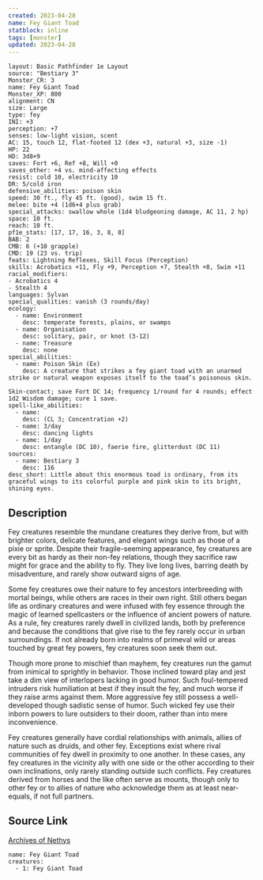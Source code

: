 ```yaml
---
created: 2023-04-28
name: Fey Giant Toad
statblock: inline
tags: [monster]
updated: 2023-04-28
---
```

```statblock
layout: Basic Pathfinder 1e Layout
source: "Bestiary 3"
Monster_CR: 3
name: Fey Giant Toad
Monster_XP: 800
alignment: CN
size: Large
type: fey
INI: +3
perception: +7
senses: low-light vision, scent
AC: 15, touch 12, flat-footed 12 (dex +3, natural +3, size -1)
HP: 22
HD: 3d8+9
saves: Fort +6, Ref +8, Will +0
saves_other: +4 vs. mind-affecting effects
resist: cold 10, electricity 10
DR: 5/cold iron
defensive_abilities: poison skin
speed: 30 ft., fly 45 ft. (good), swim 15 ft.
melee: bite +4 (1d6+4 plus grab)
special_attacks: swallow whole (1d4 bludgeoning damage, AC 11, 2 hp)
space: 10 ft.
reach: 10 ft.
pf1e_stats: [17, 17, 16, 3, 8, 8]
BAB: 2
CMB: 6 (+10 grapple)
CMD: 19 (23 vs. trip)
feats: Lightning Reflexes, Skill Focus (Perception)
skills: Acrobatics +11, Fly +9, Perception +7, Stealth +8, Swim +11
racial_modifiers:
- Acrobatics 4
- Stealth 4
languages: Sylvan
special_qualities: vanish (3 rounds/day)
ecology:
  - name: Environment
    desc: temperate forests, plains, or swamps
  - name: Organisation
    desc: solitary, pair, or knot (3-12)
  - name: Treasure
    desc: none
special_abilities:
  - name: Poison Skin (Ex)
    desc: A creature that strikes a fey giant toad with an unarmed strike or natural weapon exposes itself to the toad’s poisonous skin.

Skin-contact; save Fort DC 14; frequency 1/round for 4 rounds; effect 1d2 Wisdom damage; cure 1 save.
spell-like_abilities:
  - name:
    desc: (CL 3; Concentration +2)
  - name: 3/day
    desc: dancing lights
  - name: 1/day
    desc: entangle (DC 10), faerie fire, glitterdust (DC 11)
sources:
  - name: Bestiary 3
    desc: 116
desc_short: Little about this enormous toad is ordinary, from its graceful wings to its colorful purple and pink skin to its bright, shining eyes.
```
## Description
Fey creatures resemble the mundane creatures they derive from, but with brighter colors, delicate features, and elegant wings such as those of a pixie or sprite. Despite their fragile-seeming appearance, fey creatures are every bit as hardy as their non-fey relations, though they sacrifice raw might for grace and the ability to fly. They live long lives, barring death by misadventure, and rarely show outward signs of age.

Some fey creatures owe their nature to fey ancestors interbreeding with mortal beings, while others are races in their own right. Still others began life as ordinary creatures and were infused with fey essence through the magic of learned spellcasters or the influence of ancient powers of nature. As a rule, fey creatures rarely dwell in civilized lands, both by preference and because the conditions that give rise to the fey rarely occur in urban surroundings. If not already born into realms of primeval wild or areas touched by great fey powers, fey creatures soon seek them out.

Though more prone to mischief than mayhem, fey creatures run the gamut from inimical to sprightly in behavior. Those inclined toward play and jest take a dim view of interlopers lacking in good humor. Such foul-tempered intruders risk humiliation at best if they insult the fey, and much worse if they raise arms against them. More aggressive fey still possess a well-developed though sadistic sense of humor. Such wicked fey use their inborn powers to lure outsiders to their doom, rather than into mere inconvenience.

Fey creatures generally have cordial relationships with animals, allies of nature such as druids, and other fey. Exceptions exist where rival communities of fey dwell in proximity to one another. In these cases, any fey creatures in the vicinity ally with one side or the other according to their own inclinations, only rarely standing outside such conflicts. Fey creatures derived from horses and the like often serve as mounts, though only to other fey or to allies of nature who acknowledge them as at least near-equals, if not full partners.
## Source Link
[Archives of Nethys](https://aonprd.com/MonsterDisplay.aspx?ItemName=Fey%20Giant%20Toad)
```encounter-table
name: Fey Giant Toad
creatures:
  - 1: Fey Giant Toad
```
